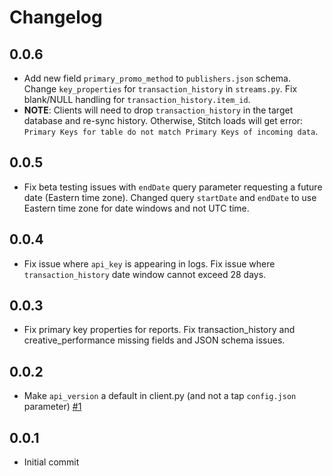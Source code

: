 # Changelog

## 0.0.6
  * Add new field `primary_promo_method` to `publishers.json` schema. Change `key_properties` for `transaction_history` in `streams.py`. Fix blank/NULL handling for `transaction_history.item_id`.
  * **NOTE**: Clients will need to drop `transaction_history` in the target database and re-sync history. Otherwise, Stitch loads will get error: `Primary Keys for table do not match Primary Keys of incoming data`.

## 0.0.5
  * Fix beta testing issues with `endDate` query parameter requesting a future date (Eastern time zone). Changed query `startDate` and `endDate` to use Eastern time zone for date windows and not UTC time.

## 0.0.4
  * Fix issue where `api_key` is appearing in logs. Fix issue where `transaction_history` date window cannot exceed 28 days.

## 0.0.3
  * Fix primary key properties for reports. Fix transaction_history and creative_performance missing fields and JSON schema issues.

## 0.0.2
  * Make `api_version` a default in client.py (and not a tap `config.json` parameter) [#1](https://github.com/singer-io/tap-pepperjam/pull/1)

## 0.0.1
  * Initial commit

